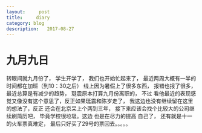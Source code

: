```yaml
---
layout:     post
title:     diary
category: blog
description:   2017-08-27
---
```



# 九月九日

转眼间就九月份了， 学生开学了， 我们也开始忙起来了， 最近两周大概有一半的时间都在加班（到10：30之后）
线上因为暑假上了很多东西， 报错也报了很多， 最近总算是有减少的趋势， 珽震原本打算九月份离职的， 不过
看他最近的表现感觉又像没有这个意思了，反正如果珽震和陈岁走了， 我这边也没有继续留在这里的想法了，反正
还会在北京呆上个两到三年， 接下来应该会找个比较大的公司继续刷简历吧， 毕竟学校很垃圾。这边 也是在尽力的提高
自己了， 还有就是十一的火车票真难定， 最后只好买了29号的票回去。。。。。
